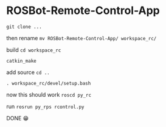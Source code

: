 # ROSBot-Remote-Control-App

`git clone ...`


then rename
`mv ROSBot-Remote-Control-App/ workspace_rc/`


build
`cd workspace_rc`

`catkin_make`


add source
`cd ..`

`. workspace_rc/devel/setup.bash`


now this should work
`roscd py_rc`


run
`rosrun py_rps rcontrol.py`


DONE 😁

